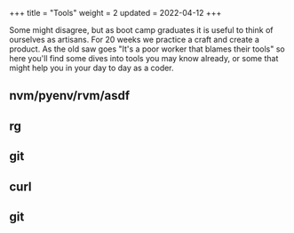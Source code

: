 +++
title = "Tools"
weight = 2
updated = 2022-04-12
+++

Some might disagree, but as boot camp graduates it is useful to think of
ourselves as artisans. For 20 weeks we practice a craft and create a product. As
the old saw goes "It's a poor worker that blames their tools" so here you'll find
some dives into tools you may know already, or some that might help you in your
day to day as a coder.

## nvm/pyenv/rvm/asdf

## rg

## git

## curl

## git